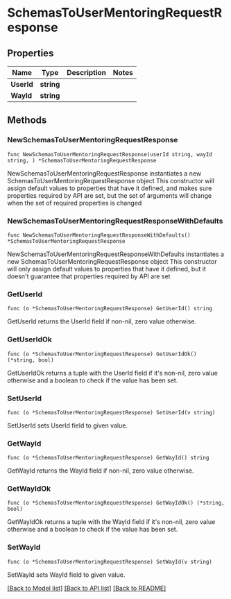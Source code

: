 # SchemasToUserMentoringRequestResponse

## Properties

Name | Type | Description | Notes
------------ | ------------- | ------------- | -------------
**UserId** | **string** |  | 
**WayId** | **string** |  | 

## Methods

### NewSchemasToUserMentoringRequestResponse

`func NewSchemasToUserMentoringRequestResponse(userId string, wayId string, ) *SchemasToUserMentoringRequestResponse`

NewSchemasToUserMentoringRequestResponse instantiates a new SchemasToUserMentoringRequestResponse object
This constructor will assign default values to properties that have it defined,
and makes sure properties required by API are set, but the set of arguments
will change when the set of required properties is changed

### NewSchemasToUserMentoringRequestResponseWithDefaults

`func NewSchemasToUserMentoringRequestResponseWithDefaults() *SchemasToUserMentoringRequestResponse`

NewSchemasToUserMentoringRequestResponseWithDefaults instantiates a new SchemasToUserMentoringRequestResponse object
This constructor will only assign default values to properties that have it defined,
but it doesn't guarantee that properties required by API are set

### GetUserId

`func (o *SchemasToUserMentoringRequestResponse) GetUserId() string`

GetUserId returns the UserId field if non-nil, zero value otherwise.

### GetUserIdOk

`func (o *SchemasToUserMentoringRequestResponse) GetUserIdOk() (*string, bool)`

GetUserIdOk returns a tuple with the UserId field if it's non-nil, zero value otherwise
and a boolean to check if the value has been set.

### SetUserId

`func (o *SchemasToUserMentoringRequestResponse) SetUserId(v string)`

SetUserId sets UserId field to given value.


### GetWayId

`func (o *SchemasToUserMentoringRequestResponse) GetWayId() string`

GetWayId returns the WayId field if non-nil, zero value otherwise.

### GetWayIdOk

`func (o *SchemasToUserMentoringRequestResponse) GetWayIdOk() (*string, bool)`

GetWayIdOk returns a tuple with the WayId field if it's non-nil, zero value otherwise
and a boolean to check if the value has been set.

### SetWayId

`func (o *SchemasToUserMentoringRequestResponse) SetWayId(v string)`

SetWayId sets WayId field to given value.



[[Back to Model list]](../README.md#documentation-for-models) [[Back to API list]](../README.md#documentation-for-api-endpoints) [[Back to README]](../README.md)


